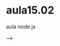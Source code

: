 # aula15.02
aula node.js
<!DOCTYPE html>

-->
<html>
    <head>
        <meta charset="utf-8">
        <!--
      
        -->
        <meta http-equiv="Content-Security-Policy" content="default-src 'self' data: gap: https://ssl.gstatic.com 'unsafe-eval'; style-src 'self' 'unsafe-inline'; media-src *; img-src 'self' data: content:;">
        <meta name="format-detection" content="telephone=no">
        <meta name="msapplication-tap-highlight" content="no">
        <meta name="viewport" content="initial-scale=1, width=device-width, viewport-fit=cover">
       
	  <!--
        <link rel="stylesheet" href="css/index.css">
		-->
        <title>Tela de login</title>
    </head>
    <body>
	
	<h1>Login</h1>
	<p></p>
	<p></p>
	<p></p>
      <form>
        <label for="fname">Usuario:</label><br>
        <input type="text" id="fname" name="fname"><br>

        <label for="lname">Senha:</label><br>
        <input type="secret" id="lname" name="lname"><br><br>
        <button type="button">OK</button>
      </form> 
      
        <script type="text/javascript" src="cordova.js"></script>
        <script type="text/javascript" src="js/index.js"></script>
    </body>
</html>
